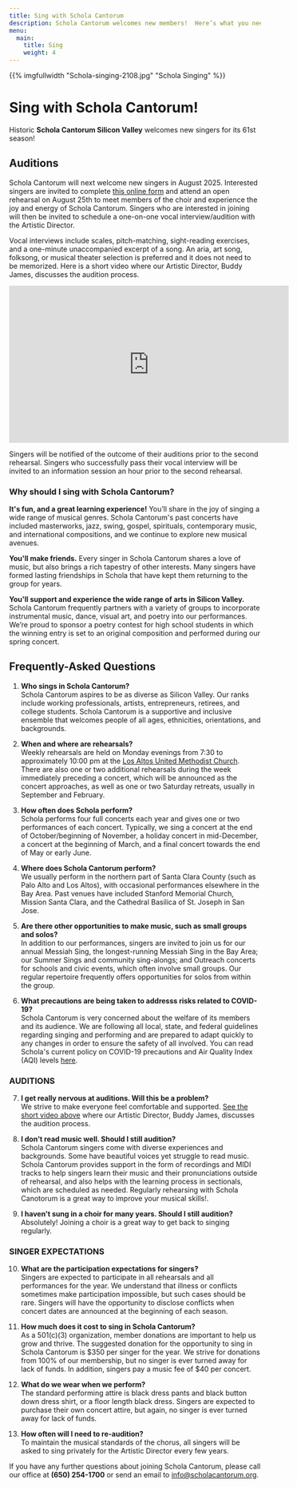 ```yaml
---
title: Sing with Schola Cantorum
description: Schola Cantorum welcomes new members!  Here’s what you need to know.
menu:
  main:
    title: Sing
    weight: 4
---
```

{{% imgfullwidth "Schola-singing-2108.jpg" "Schola Singing" %}}

# Sing with Schola Cantorum!

Historic **Schola Cantorum Silicon Valley** welcomes new singers for its 61st season!

## Auditions

Schola Cantorum will next welcome new singers in August 2025. Interested singers are invited to complete <a href="https://docs.google.com/forms/d/e/1FAIpQLSd1dqVpEPMtolVz3M7E9Ylnaj9d2qktplRTJU7hsLfMGhDQww/viewform" target="_blank">this online form</a> and attend an open rehearsal on August 25th to meet members of the choir and experience the joy and energy of Schola Cantorum. Singers who are interested in joining will then be invited to schedule a one-on-one vocal interview/audition with the Artistic Director.

Vocal interviews include scales, pitch-matching, sight-reading exercises, and a one-minute unaccompanied excerpt of a song. An aria, art song, folksong, or musical theater selection is preferred and it does not need to be memorized. Here is a short video where our Artistic Director, Buddy James, discusses the audition process.

<iframe id="audition-video" width="560" height="315" src="https://www.youtube.com/embed/V7l6XKY8YyI?rel=0" title="Audition Process" frameborder="0" allow="accelerometer; autoplay; clipboard-write; encrypted-media; gyroscope; picture-in-picture" allowfullscreen></iframe>

Singers will be notified of the outcome of their auditions prior to the second rehearsal. Singers who successfully pass their vocal interview will be invited to an information session an hour prior to the second rehearsal.

### Why should I sing with Schola Cantorum?

**It's fun, and a great learning experience!** You’ll share in the joy of singing a wide range of musical genres. Schola Cantorum's past concerts have included masterworks, jazz, swing, gospel, spirituals, contemporary music, and international compositions, and we continue to explore new musical avenues.

**You'll make friends.** Every singer in Schola Cantorum shares a love of music, but also brings a rich tapestry of other interests. Many singers have formed lasting friendships in Schola that have kept them returning to the group for years.</p>

**You'll support and experience the wide range of arts in Silicon Valley.** Schola Cantorum frequently partners with a variety of groups to incorporate instrumental music, dance, visual art, and poetry into our performances. We’re proud to sponsor a poetry contest for high school students in which the winning entry is set to an original composition and performed during our spring concert.

## Frequently-Asked Questions

1. **Who sings in Schola Cantorum?**  
Schola Cantorum aspires to be as diverse as Silicon Valley. Our ranks include working professionals, artists, entrepreneurs, retirees, and college students. Schola Cantorum is a supportive and inclusive ensemble that welcomes people of all ages, ethnicities, orientations, and backgrounds.
 
0. **When and where are rehearsals?**  
Weekly rehearsals are held on Monday evenings from 7:30 to approximately 10:00 pm at the <a href="https://www.google.com/maps/place/Los+Altos+United+Methodist+Church/@37.3604399,-122.1163995,14z/data=!4m13!1m7!3m6!1s0x808fb13b09db205b:0x3cb6a0075024dc76!2s655+Magdalena+Ave,+Los+Altos,+CA+94024!3b1!8m2!3d37.3604399!4d-122.09889!3m4!1s0x808fb13baf46a387:0xcfbef6958c3a62d!8m2!3d37.3604399!4d-122.09889" target="_blank">Los Altos United Methodist Church</a>. There are also one or two additional rehearsals during the week immediately preceding a concert, which will be announced as the concert approaches, as well as one or two Saturday retreats, usually in September and February.

0. **How often does Schola perform?**  
Schola performs four full concerts each year and gives one or two performances of each concert. Typically, we sing a concert at the end of October/beginning of November, a holiday concert in mid-December, a concert at the beginning of March, and a final concert towards the end of May or early June.

0. **Where does Schola Cantorum perform?**  
We usually perform in the northern part of Santa Clara County (such as Palo Alto and Los Altos), with occasional performances elsewhere in the Bay Area. Past venues have included Stanford Memorial Church, Mission Santa Clara, and the Cathedral Basilica of St. Joseph in San Jose.

0. **Are there other opportunities to make music, such as small groups and solos?**  
In addition to our performances, singers are invited to join us for our annual Messiah Sing, the longest-running Messiah Sing in the Bay Area; our Summer Sings and community sing-alongs; and Outreach concerts for schools and civic events, which often involve small groups. Our regular repertoire frequently offers opportunities for solos from within the group.

0. **What precautions are being taken to addresss risks related to COVID-19?**  
Schola Cantorum is very concerned about the welfare of its members and its audience. We are following all local, state, and federal guidelines regarding singing and performing and are prepared to adapt quickly to any changes in order to ensure the safety of all involved. You can read Schola's current policy on COVID-19 precautions and Air Quality Index (AQI) levels <a href="https://docs.google.com/document/d/12hl61hhEfAM3Ojqa5lmp9_0dlS17ZKFu8dLWm4rCYuM" target="_blank">here</a>.

### AUDITIONS

7. **I get really nervous at auditions. Will this be a problem?**  
We strive to make everyone feel comfortable and supported. <a href="#audition-video">See the short video above</a> where our Artistic Director, Buddy James, discusses the audition process.

0. **I don't read music well. Should I still audition?**  
Schola Cantorum singers come with diverse experiences and backgrounds. Some have beautiful voices yet struggle to read music. Schola Cantorum provides support in the form of recordings and MIDI tracks to help singers learn their music and their pronunciations outside of rehearsal, and also helps with the learning process in sectionals, which are scheduled as needed. Regularly rehearsing with Schola Canotorum is a great way to improve your musical skills!.

0. **I haven't sung in a choir for many years. Should I still audition?**  
Absolutely! Joining a choir is a great way to get back to singing regularly.

### SINGER EXPECTATIONS

10. **What are the participation expectations for singers?**  
Singers are expected to participate in all rehearsals and all performances for the year. We understand that illness or conflicts sometimes make participation impossible, but such cases should be rare. Singers will have the opportunity to disclose conflicts when concert dates are announced at the beginning of each season.

0. **How much does it cost to sing in Schola Cantorum?**  
As a 501&#40;c&#41;(3) organization, member donations are important to help us grow and thrive. The suggested donation for the opportunity to sing in Schola Cantorum is $350 per singer for the year. We strive for donations from 100% of our membership, but no singer is ever turned away for lack of funds. In addition, singers pay a music fee of $40 per concert. 

0. **What do we wear when we perform?**  
The standard performing attire is black dress pants and black button down dress shirt, or a floor length black dress. Singers are expected to purchase their own concert attire, but again, no singer is ever turned away for lack of funds.

0. **How often will I need to re-audition?**  
To maintain the musical standards of the chorus, all singers will be asked to sing privately for the Artistic Director every few years.

If you have any further questions about joining Schola Cantorum, please call our office at **(650) 254-1700** or send an email
to <info@scholacantorum.org>.

